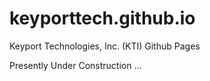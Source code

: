 # keyporttech.github.io
Keyport Technologies, Inc. (KTI) Github Pages

Presently Under Construction ...
